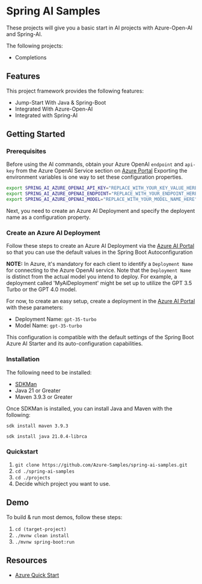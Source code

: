 # Spring AI Samples

These projects will give you a basic start in AI projects with Azure-Open-AI and Spring-AI.  

The following projects:
- Completions


## Features

This project framework provides the following features:

* Jump-Start With Java & Spring-Boot
* Integrated With Azure-Open-AI
* Integrated with Spring-AI


## Getting Started

### Prerequisites


Before using the AI commands, obtain your Azure OpenAI `endpoint` and `api-key` from the Azure OpenAI Service section on [Azure Portal](https://portal.azure.com)
Exporting the environment variables is one way to set these configuration properties.

```bash
export SPRING_AI_AZURE_OPENAI_API_KEY="REPLACE_WITH_YOUR_KEY_VALUE_HERE"
export SPRING_AI_AZURE_OPENAI_ENDPOINT="REPLACE_WITH_YOUR_ENDPOINT_HERE"
export SPRING_AI_AZURE_OPENAI_MODEL="REPLACE_WITH_YOUR_MODEL_NAME_HERE"
```

Next, you need to create an Azure AI Deployment and specify the deployent name as a configuration property.

### Create an Azure AI Deployment

Follow these steps to create an Azure AI Deployment via the [Azure AI Portal](https://oai.azure.com/portal) so that you can use the default values in the Spring Boot Autoconfiguration

**NOTE:** In Azure, it's mandatory for each client to identify a `Deployment Name` for connecting to the Azure OpenAI service. Note that the `Deployment Name` is distinct from the actual model you intend to deploy. For example, a deployment called 'MyAiDeployment' might be set up to utilize the GPT 3.5 Turbo or the GPT 4.0 model.

For now, to create an easy setup, create a deployment in the [Azure AI Portal](https://oai.azure.com/portal) with these parameters:

- Deployment Name: `gpt-35-turbo`
- Model Name: `gpt-35-turbo`

This configuration is compatible with the default settings of the Spring Boot Azure AI Starter and its auto-configuration capabilities.

### Installation

The following need to be installed:

- [SDKMan](https://sdkman.io/install/)   
- Java 21 or Greater
- Maven 3.9.3 or Greater

Once SDKMan is installed, you can install Java and Maven with the following:
```
sdk install maven 3.9.3
```
```
sdk install java 21.0.4-librca
```

### Quickstart

1. ``` git clone https://github.com/Azure-Samples/spring-ai-samples.git ```
2. ``` cd ./spring-ai-samples ```
3. ``` cd ./projects ```
4. Decide which project you want to use.



## Demo

To build & run most demos, follow these steps:


1. ``` cd (target-project)    ```
2. ``` ./mvnw clean install   ```
3. ``` ./mvnw spring-boot:run ```

## Resources

- [Azure Quick Start](https://learn.microsoft.com/en-us/azure/ai-services/openai/quickstart?tabs=command-line%2Cpython-new&pivots=programming-language-spring)

